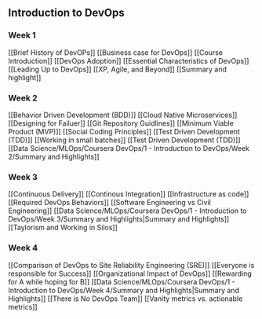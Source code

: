 
## Introduction to DevOps
### Week 1
[[Brief History of DevOPs]]
[[Business case for DevOps]]
[[Course Introduction]]
[[DevOps Adoption]]
[[Essential Characteristics of DevOps]]
[[Leading Up to DevOps]]
[[XP, Agile, and Beyond]]
[[Summary and highlight]]

### Week 2
[[Behavior Driven Development (BDD)]]
[[Cloud Native Microservices]]
[[Designing for Failuer]]
[[Git Repository Guidlines]]
[[Minimum Viable Product (MVP)]]
[[Social Coding Principles]]
[[Test Driven Development (TDD)]]
[[Working in small batches]]
[[Test Driven Development (TDD)]]
[[Data Science/MLOps/Coursera DevOps/1 - Introduction to DevOps/Week 2/Summary and Highlights]]

### Week 3
[[Continuous Delivery]]
[[Continous Integration]]
[[Infrastructure as code]]
[[Required DevOps Behaviors]]
[[Software Engineering vs Civil Engineering]]
[[Data Science/MLOps/Coursera DevOps/1 - Introduction to DevOps/Week 3/Summary and Highlights|Summary and Highlights]]
[[Taylorism and Working in Silos]]

### Week 4
[[Comparison of DevOps to Site Reliability Engineering (SRE)]]
[[Everyone is responsible for Success]]
[[Organizational Impact of DevOps]]
[[Rewarding for A while hoping for B]]
[[Data Science/MLOps/Coursera DevOps/1 - Introduction to DevOps/Week 4/Summary and Highlights|Summary and Highlights]]
[[There is No DevOps Team]]
[[Vanity metrics vs. actionable metrics]]

